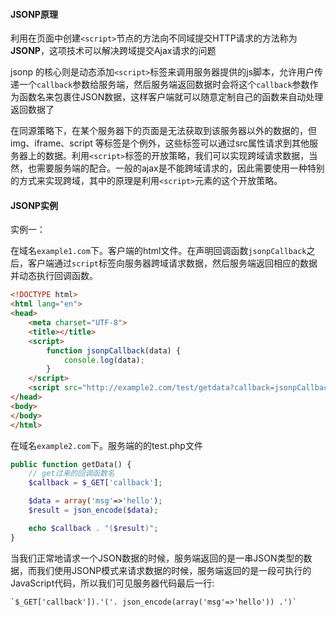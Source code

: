#### JSONP原理

利用在页面中创建`<script>`节点的方法向不同域提交HTTP请求的方法称为**JSONP**，这项技术可以解决跨域提交Ajax请求的问题

jsonp 的核心则是动态添加`<script>`标签来调用服务器提供的js脚本，允许用户传递一个`callback`参数给服务端，然后服务端返回数据时会将这个`callback`参数作为函数名来包裹住JSON数据，这样客户端就可以随意定制自己的函数来自动处理返回数据了

在同源策略下，在某个服务器下的页面是无法获取到该服务器以外的数据的，但 img、iframe、script 等标签是个例外，这些标签可以通过src属性请求到其他服务器上的数据。利用`<script>`标签的开放策略，我们可以实现跨域请求数据，当然，也需要服务端的配合。一般的ajax是不能跨域请求的，因此需要使用一种特别的方式来实现跨域，其中的原理是利用`<script>`元素的这个开放策略。


#### JSONP实例

实例一：

在域名`example1.com`下。客户端的html文件。在声明回调函数`jsonpCallback`之后，客户端通过`script`标签向服务器跨域请求数据，然后服务端返回相应的数据并动态执行回调函数。

```html
<!DOCTYPE html>
<html lang="en">
<head>
    <meta charset="UTF-8">
    <title></title>
    <script>
        function jsonpCallback(data) {
            console.log(data);
        }
    </script>
    <script src="http://example2.com/test/getdata?callback=jsonpCallback"></script>
</head>
<body>
</body>
</html>
```

在域名`example2.com`下。服务端的的test.php文件

```php
public function getData() {
    // get过来的回调函数名
    $callback = $_GET['callback'];

    $data = array('msg'=>'hello');
    $result = json_encode($data);

    echo $callback . "($result)";
}
```

当我们正常地请求一个JSON数据的时候，服务端返回的是一串JSON类型的数据，而我们使用JSONP模式来请求数据的时候，服务端返回的是一段可执行的JavaScript代码，所以我们可见服务器代码最后一行:

    `$_GET['callback']).'('. json_encode(array('msg'=>'hello')) .')`



